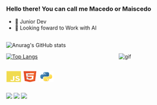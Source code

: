 ### **Hello there! You can call me Macedo or Maiscedo** 


- 🌱 Junior Dev
- 🎒 Looking foward to Work with AI

##

![Anurag's GitHub stats](https://github-readme-stats.vercel.app/api?username=Br-76&hide=contribs&show_icons=true&theme=dark)

<img align="right" alt="gif" height="200" width="200" src="https://media.tenor.com/fHr9qlbOMC0AAAAC/pixel-art.gif" class="gif-animation"> 

[![Top Langs](https://github-readme-stats.vercel.app/api/top-langs/?username=Br-76&theme=dark&layout=donut)](https://github.com/anuraghazra/github-readme-stats)

<div style="display: inline_block"><br>
  <img align="center" alt="Rafa-Js" height="30" width="40" src="https://raw.githubusercontent.com/devicons/devicon/master/icons/javascript/javascript-plain.svg">
  <img align="center" alt="Rafa-HTML" height="30" width="40" src="https://raw.githubusercontent.com/devicons/devicon/master/icons/html5/html5-original.svg">
  <img align="center" alt="Rafa-Python" height="30" width="40" src="https://raw.githubusercontent.com/devicons/devicon/master/icons/python/python-original.svg">
</div>

##

<div> 
  <a href="https://www.instagram.com/maiscedob/" target="_blank"><img src="https://img.shields.io/badge/-Instagram-%23E4405F?style=for-the-badge&logo=instagram&logoColor=white" target="_blank"></a>
  <a href="brmacedomi28@gmail.com"><img src="https://img.shields.io/badge/-Gmail-%23333?style=for-the-badge&logo=gmail&logoColor=white" target="_blank"></a>
  <a href="https://www.linkedin.com/in/breno-macedo-37a170221?lipi=urn%3Ali%3Apage%3Ad_flagship3_profile_view_base_contact_details%3Bpshr8gKZQqOLemqvQTV93w%3D%3D" target="_blank"><img src="https://img.shields.io/badge/-LinkedIn-%230077B5?style=for-the-badge&logo=linkedin&logoColor=white" target="_blank"></a> 
</div>

<link rel="stylesheet" href="https://cdnjs.cloudflare.com/ajax/libs/animate.css/3.5.2/animate.min.css">

